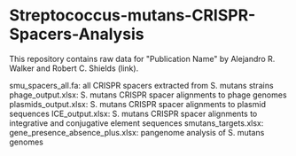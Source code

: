 # Streptococcus-mutans-CRISPR-Spacers-Analysis

This repository contains raw data for "Publication Name" by Alejandro R. Walker and Robert C. Shields (link).

smu_spacers_all.fa: all CRISPR spacers extracted from S. mutans strains
phage_output.xlsx: S. mutans CRISPR spacer alignments to phage genomes
plasmids_output.xlsx: S. mutans CRISPR spacer alignments to plasmid sequences
ICE_output.xlsx: S. mutans CRISPR spacer alignments to integrative and conjugative element sequences
smutans_targets.xlsx: 
gene_presence_absence_plus.xlsx: pangenome analysis of S. mutans genomes
